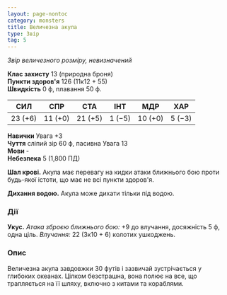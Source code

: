 ```yaml
---
layout: page-nontoc
category: monsters
title: Величезна акула
type: Звір
tag: 5
---
```


_Звір величезного розміру, невизначений_

**Клас захисту** 13 (природна броня)    
**Пункти здоров'я** 126 (11к12 + 55)    
**Швидкість** 0 ф, плавання 50 ф.

| СИЛ     | СПР     | СТА     | ІНТ    | МДР     | ХАР    |
| ------- | ------- | ------- | ------ | ------- | ------ |
| 23 (+6) | 11 (+0) | 21 (+5) | 1 (−5) | 10 (+0) | 5 (−3) |

**Навички** Увага +3    
**Чуття** сліпий зір 60 ф, пасивна Увага 13    
**Мови** -    
**Небезпека** 5 (1,800 ПД)

**Шал крові.** Акула має перевагу на кидки атаки ближнього бою проти будь-якої істоти, що має не всі пункти здоров'я.    

**Дихання водою.** Акула може дихати тільки під водою.

### Дії
**Укус.** _Атака зброєю ближнього бою:_ +9 до влучання, досяжність 5 ф, одна ціль. _Влучання:_ 22 (3к10 + 6) колотих ушкоджень.

### Опис
Величезна акула завдовжки 30 футів і зазвичай зустрічається у глибоких океанах. Цілком безстрашна, вона полює на все, що трапляється на її шляху, включно з китами та кораблями. 
